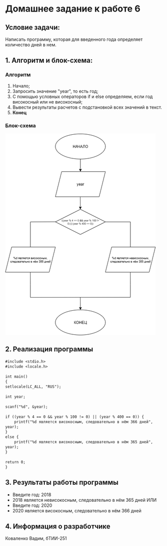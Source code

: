 # Домашнее задание к работе 6

## Условие задачи:
Написать программу, которая для введенного года определяет
количество дней в нем.

## 1. Алгоритм и блок-схема:

### Алгоритм
1. Начало;
2. Запросить значение "year", то есть год;
3. С помощью условных операторов if и else определяем, если год високосный или не високосный;
5. Вывести результаты расчетов с подстановкой всех значений в текст.
6. **Конец**

### Блок-схема

![лаба6](https://github.com/ArtificialEntity/lab6/blob/main/d.png)

## 2. Реализация программы

    #include <stdio.h>
    #include <locale.h>

    int main()
    {
    setlocale(LC_ALL, "RUS");

    int year;

    scanf("%d", &year);

    if ((year % 4 == 0 && year % 100 != 0) || (year % 400 == 0)) {
        printf("%d является високосным, следовательно в нём 366 дней", year);
    }
    else {
        printf("%d является високосным, следовательно в нём 365 дней", year);
    }

    return 0;
    }

## 3. Результаты работы программы

- Введите год: 2018
- 2018 является невисокосным, следовательно в нём 365 дней
ИЛИ
- Введите год: 2020
- 2020 является високосным, следовательно в нём 366 дней

## 4. Информация о разработчике

Коваленко Вадим, бТИИ-251

